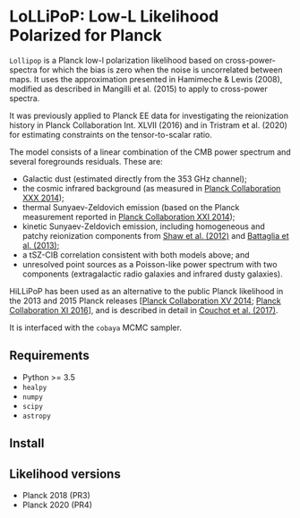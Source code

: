 LoLLiPoP: Low-L Likelihood Polarized for Planck
================================================

``Lollipop`` is a Planck low-l polarization likelihood based on cross-power-spectra for which the bias is zero when the noise is uncorrelated between maps. It uses the approximation presented in Hamimeche & Lewis (2008), modified as described in Mangilli et al. (2015) to apply to cross-power spectra.

It was previously applied to Planck EE data for investigating the reionization history in Planck Collaboration Int. XLVII (2016) and in Tristram et al. (2020) for estimating constraints on the tensor-to-scalar ratio.

The model consists of a linear combination of the CMB power spectrum and several foregrounds residuals. These are:
- Galactic dust (estimated directly from the 353 GHz channel);
- the cosmic infrared background (as measured in [Planck Collaboration XXX 2014](https://arxiv.org/abs/1309.0382));
- thermal Sunyaev-Zeldovich emission (based on the Planck measurement reported in [Planck Collaboration XXI 2014](https://arxiv.org/abs/1303.5081));
- kinetic Sunyaev-Zeldovich emission, including homogeneous and patchy reionization components from [Shaw et al. (2012)](https://arxiv.org/abs/1109.0553) and [Battaglia et al. (2013)](https://arxiv.org/abs/1211.2832);
- a tSZ-CIB correlation consistent with both models above; and
- unresolved point sources as a Poisson-like power spectrum with two components (extragalactic radio galaxies and infrared dusty galaxies).

HiLLiPoP has been used as an alternative to the public Planck likelihood in the 2013 and 2015 Planck releases [[Planck Collaboration XV 2014](https://arxiv.org/abs/1303.5075); [Planck Collaboration XI 2016](https://arxiv.org/abs/1507.02704)], and is described in detail in [Couchot et al. (2017)](https://arxiv.org/abs/1609.09730).

It is interfaced with the ``cobaya`` MCMC sampler.

Requirements
------------
* Python >= 3.5
* `healpy`
* `numpy`
* `scipy`
* `astropy`

Install
-------

Likelihood versions
-------------------

* Planck 2018 (PR3)
* Planck 2020 (PR4)